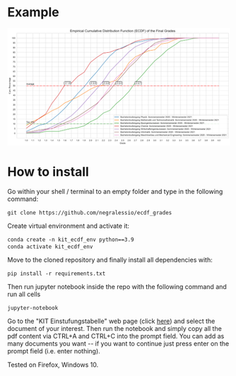 # Example
![](figures/different_majors.png)

# How to install
Go within your shell / terminal to an empty folder and type in the following command:
```shell
git clone https://github.com/negralessio/ecdf_grades
```
Create virtual environment and activate it:
```shell
conda create -n kit_ecdf_env python==3.9
conda activate kit_ecdf_env
```
Move to the cloned repository and finally install all dependencies with:
```shell
pip install -r requirements.txt
```
Then run jupyter notebook inside the repo with the following command and run all cells
```shell
jupyter-notebook
````

Go to the "KIT Einstufungstabelle" web page (click [here](https://www.sle.kit.edu/nachstudium/ects-einstufungstabellen.php)) 
and select the document of your interest. 
Then run the notebook and simply copy all the pdf content via CTRL+A and CTRL+C into the prompt field. 
You can add as many documents you want -- if you want to continue just press enter on the prompt field (i.e. enter nothing).

Tested on Firefox, Windows 10.

